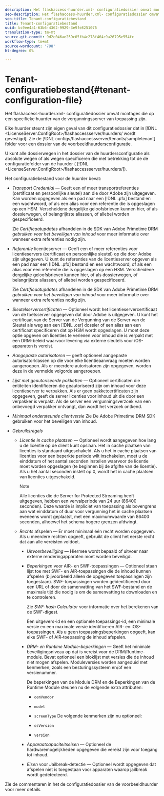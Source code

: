```yaml
---
description: Het flashaccess-huurder.xml- configuratiedossier omvat montages die op een specifieke huurder van de vergunningsserver van toepassing zijn.
seo-description: Het flashaccess-huurder.xml- configuratiedossier omvat montages die op een specifieke huurder van de vergunningsserver van toepassing zijn.
seo-title: Tenant-configuratiebestand
title: Tenant-configuratiebestand
uuid: bc9ee4a1-63b6-4362-9929-3e9fe8251075
translation-type: tm+mt
source-git-commit: 9d2e046ae259c05fb4c278f464c9a26795e554fc
workflow-type: tm+mt
source-wordcount: '798'
ht-degree: 0%

---
```



# Tenant-configuratiebestand{#tenant-configuration-file}

Het flashaccess-huurder.xml- configuratiedossier omvat montages die op een specifieke huurder van de vergunningsserver van toepassing zijn.

Elke huurder steunt zijn eigen geval van dit configuratiedossier dat in [!DNL &lt;LicenseServer.ConfigRoot>/flashaccessserver/huurders/ wordt gevestigd<tenantname>]. Zie de [!DNL configs/flashaccessserver/tenants/sampletenant] folder voor een dossier van de voorbeeldhuurdersconfiguratie.

U kunt alle dossierwegen in het dossier van de huurdersconfiguratie als absolute wegen of als wegen specificeren die met betrekking tot de de configuratiefolder van de huurder ( [!DNL &lt;LicenseServer.ConfigRoot>/flashaccessserver/huurders/<tenantname>]).

Het configuratiebestand voor de huurder bevat:

* *Transport Credential* — Geeft een of meer transportreferenties (certificaat en persoonlijke sleutel) aan die door Adobe zijn uitgegeven. Kan worden opgegeven als een pad naar een [!DNL .pfx] bestand en een wachtwoord, of als een alias voor een referentie die is opgeslagen op een HSM. Verscheidene dergelijke geloofsbrieven kunnen hier, of als dossierwegen, of belangrijkste aliassen, of allebei worden gespecificeerd.

   Zie *Certificaatupdates* afhandelen in de SDK van Adobe Primetime DRM *gebruiken voor het beveiligen van inhoud* voor meer informatie over wanneer extra referenties nodig zijn.

* *Referentie* licentieserver — Geeft een of meer referenties voor licentieservers (certificaat en persoonlijke sleutel) op die door Adobe zijn uitgegeven. U kunt de referenties van de licentieserver opgeven als een pad naar een [!DNL .pfx] bestand en een wachtwoord, of als een alias voor een referentie die is opgeslagen op een HSM. Verscheidene dergelijke geloofsbrieven kunnen hier, of als dossierwegen, of belangrijkste aliassen, of allebei worden gespecificeerd.

   Zie *Certificaatupdates* afhandelen in de SDK van Adobe Primetime DRM *gebruiken voor het beveiligen van inhoud* voor meer informatie over wanneer extra referenties nodig zijn.

* *Sleutelservercertificaten* — Optioneel wordt het licentieservercertificaat van de toetsserver opgegeven dat door Adobe is uitgegeven. U kunt het certificaat van de Server van de Vergunning van de Server van de Sleutel als weg aan een [!DNL .cer] dossier of een alias aan een certificaat specificeren dat op HSM wordt opgeslagen. U moet deze optie opgeven om licenties te verlenen voor inhoud die is verpakt met een DRM-beleid waarvoor levering via externe sleutels voor iOS-apparaten is vereist.

* *Aangepaste autorisatoren* — geeft optioneel aangepaste autorisatorklassen op die voor elke licentieaanvraag moeten worden aangeroepen. Als er meerdere autorisatoren zijn opgegeven, worden deze in de vermelde volgorde aangeroepen.
* *Lijst met geautoriseerde pakketten* — Optioneel certificaten die entiteiten identificeren die geautoriseerd zijn om inhoud voor deze licentieserver te verpakken. Als er geen pakketcertificaten zijn opgegeven, geeft de server licenties voor inhoud uit die door een verpakker is verpakt. Als de server een vergunningsverzoek van een onbevoegd verpakker ontvangt, dan wordt het verzoek ontkend.
* *Minimaal ondersteunde clientversie* Zie De Adobe Primetime DRM SDK gebruiken voor het beveiligen van inhoud.

* *Gebruiksregels*

   * *Licentie in cache plaatsen* — Optioneel wordt aangegeven hoe lang u de licentie op de client kunt opslaan. Het in cache plaatsen van licenties is standaard uitgeschakeld. Als u het in cache plaatsen van licenties voor een beperkte periode wilt inschakelen, moet u de einddatum of het aantal seconden instellen waarvoor de licentie moet worden opgeslagen (te beginnen bij de afgifte van de licentie). Als u het aantal seconden instelt op 0, wordt het in cache plaatsen van licenties uitgeschakeld.

      >[!NOTE]
      >
      >Alle licenties die de Server for Protected Streaming heeft uitgegeven, hebben een vervalperiode van 24 uur (86400 seconden). Deze waarde is impliciet van toepassing als bovengrens aan wat einddatum of duur voor vergunning het in cache plaatsen eveneens wordt geplaatst, met een maximumwaarde van 86400 seconden, alhoewel het schema hogere grenzen afdwingt.

   * *Rechts* afspelen — Er moet minimaal één recht worden opgegeven. Als u meerdere rechten opgeeft, gebruikt de client het eerste recht dat aan alle vereisten voldoet.

      * *Uitvoerbeveiliging* — Hiermee wordt bepaald of uitvoer naar externe renderingapparaten moet worden beveiligd.
      * *Beperkingen* voor AIR- en SWF-toepassingen — Optioneel staan lijst toe met SWF- en AIR-toepassingen die de inhoud kunnen afspelen (bijvoorbeeld alleen de opgegeven toepassingen zijn toegestaan). SWF-toepassingen worden geïdentificeerd door een URL of door de samenvatting van het SWF-bestand en de maximale tijd die nodig is om de samenvatting te downloaden en te controleren.

         Zie *SWF-hash Calculator* voor informatie over het berekenen van de SWF-digest.

         Een uitgevers-id en een optionele toepassings-id, een minimale versie en een maximale versie identificeren AIR- en iOS-toepassingen. Als u geen toepassingsbeperkingen opgeeft, kan elke SWF- of AIR-toepassing de inhoud afspelen.

      * *DRM- en Runtime Module-beperkingen* — Geeft het minimale beveiligingsniveau op dat is vereist voor de DRM/Runtime-module. Bevat optioneel een bloklijst met versies die de inhoud niet mogen afspelen. Moduleversies worden aangeduid met kenmerken, zoals een besturingssysteem en/of een versienummer.

         De beperkingen van de Module DRM en de Beperkingen van de Runtime Module steunen nu de volgende extra attributen:

         * `oemVendor`
         * `model`
         * `screenType`
         De volgende kenmerken zijn nu optioneel:

         * `osVersion`
         * `version`
      * *Apparaatcapaciteitseisen* — Optioneel de hardwaremogelijkheden opgegeven die vereist zijn voor toegang tot inhoud.
      * *Eisen* voor Jailbreak-detectie — Optioneel wordt opgegeven dat afspelen niet is toegestaan voor apparaten waarop jailbreak wordt gedetecteerd.



Zie de commentaren in het de configuratiedossier van de voorbeeldhuurder voor meer details.
